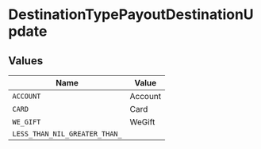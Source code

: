 # DestinationTypePayoutDestinationUpdate


## Values

| Name                          | Value                         |
| ----------------------------- | ----------------------------- |
| `ACCOUNT`                     | Account                       |
| `CARD`                        | Card                          |
| `WE_GIFT`                     | WeGift                        |
| `LESS_THAN_NIL_GREATER_THAN_` | <nil>                         |